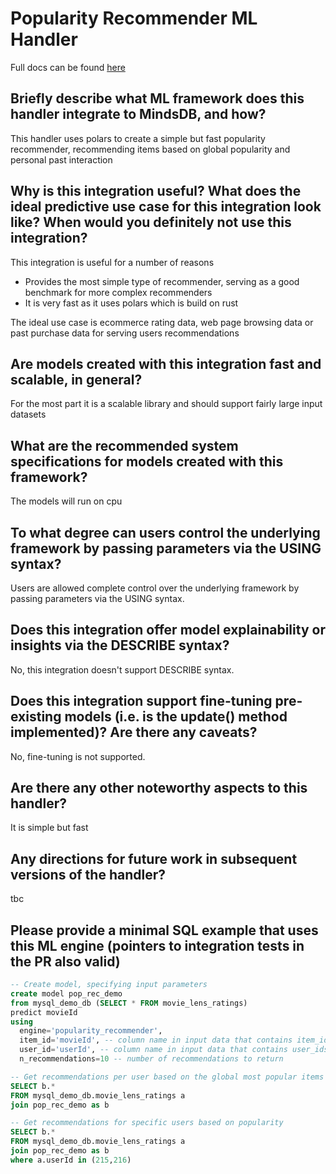 # Popularity Recommender ML Handler

Full docs can be found [here](https://docs.google.com/document/d/1kUlHZDdmbJqn0pUJRBJsaeulOzPXXJv7ALVUNmbZRJw/edit?usp=sharing)

## Briefly describe what ML framework does this handler integrate to MindsDB, and how?
This handler uses polars to create a simple but fast popularity recommender, recommending items based on global popularity and personal past interaction

## Why is this integration useful? What does the ideal predictive use case for this integration look like? When would you definitely not use this integration?

This integration is useful for a number of reasons
- Provides the most simple type of recommender, serving as a good benchmark for more complex recommenders
- It is very fast as it uses polars which is build on rust

The ideal use case is ecommerce rating data, web page browsing data or past purchase data for serving users recommendations

## Are models created with this integration fast and scalable, in general?
For the most part it is a scalable library and should support fairly large input datasets

## What are the recommended system specifications for models created with this framework?
The models will run on cpu

## To what degree can users control the underlying framework by passing parameters via the USING syntax?
Users are allowed complete control over the underlying framework by passing parameters via the USING syntax.

## Does this integration offer model explainability or insights via the DESCRIBE syntax?
No, this integration doesn't support DESCRIBE syntax.

## Does this integration support fine-tuning pre-existing models (i.e. is the update() method implemented)? Are there any caveats?
No, fine-tuning is not supported.

## Are there any other noteworthy aspects to this handler?
It is simple but fast


## Any directions for future work in subsequent versions of the handler?
tbc


## Please provide a minimal SQL example that uses this ML engine (pointers to integration tests in the PR also valid)
```sql
-- Create model, specifying input parameters
create model pop_rec_demo
from mysql_demo_db (SELECT * FROM movie_lens_ratings)
predict movieId
using
  engine='popularity_recommender',
  item_id='movieId', -- column name in input data that contains item_ids
  user_id='userId', -- column name in input data that contains user_ids
  n_recommendations=10 -- number of recommendations to return

-- Get recommendations per user based on the global most popular items
SELECT b.*
FROM mysql_demo_db.movie_lens_ratings a
join pop_rec_demo as b

-- Get recommendations for specific users based on popularity
SELECT b.*
FROM mysql_demo_db.movie_lens_ratings a
join pop_rec_demo as b
where a.userId in (215,216)
```
